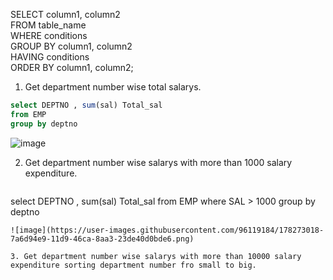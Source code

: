 SELECT column1, column2   
FROM table_name  
WHERE conditions   
GROUP BY column1, column2   
HAVING conditions  
ORDER BY column1, column2;

1. Get department number wise total salarys.

  ``` SQL 
  select DEPTNO , sum(sal) Total_sal 
from EMP
group by deptno
```
![image](https://user-images.githubusercontent.com/96119184/178267717-8056e3eb-ca27-48bf-bdcd-f18c6d2d1623.png)


2. Get department number wise salarys with more than 1000 salary expenditure.

    ``` SQL
 select DEPTNO , sum(sal) Total_sal 
from EMP 
where SAL > 1000
group by deptno
```
![image](https://user-images.githubusercontent.com/96119184/178273018-7a6d94e9-11d9-46ca-8aa3-23de40d0bde6.png)

3. Get department number wise salarys with more than 10000 salary expenditure sorting department number fro small to big.
